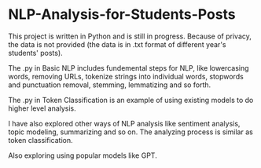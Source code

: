 # NLP-Analysis-for-Students-Posts

This project is written in Python and is still in progress. Because of privacy, the data is not provided (the data is in .txt format of different year's students' posts).

The .py in Basic NLP includes fundemental steps for NLP, like lowercasing words, removing URLs, tokenize strings into individual words, stopwords and punctuation removal, stemming, lemmatizing and so forth.


The .py in Token Classification is an example of using existing models to do higher level analysis.

I have also explored other ways of NLP analysis like sentiment analysis, topic modeling, summarizing and so on. The analyzing process is similar as token classification.

Also exploring using popular models like GPT.
